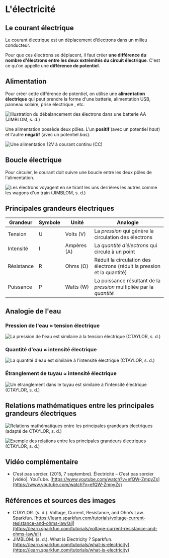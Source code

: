 # L'électricité



## Le courant électrique

Le courant électrique est un déplacement d’électrons dans un milieu conducteur.

Pour que ces électrons se déplacent, il faut créer **une différence du nombre d'électrons entre les deux extrémités du circuit électrique**. C'est ce qu'on appelle une **différence de potentiel**. 

## Alimentation

Pour créer cette différence de potentiel, on utilise une **alimentation électrique** qui peut prendre la forme d'une batterie, alimentation USB, panneau solaire, prise électrique , etc. 

![Illustration du débalancement des électrons dans une batterie AA (JIMBLOM, s. d.)](batterie_aa_electrons.svg)  

Une alimentation possède deux pôles. L'un **positif** (avec un potentiel *haut*) et l'autre **négatif** (avec un potentiel *bas*). 

![Une alimentation 12V à courant continu (CC)](alimentation_12v.svg)  


## Boucle électrique

Pour circuler, le courant doit suivre une boucle entre les deux pôles de l'alimentation.

![Les électrons voyagent en se tirant les uns derrières les autres comme les wagons d'un train (JIMBLOM, s. d.)](circuit_electrons.svg)  

## Principales grandeurs électriques

| Grandeur  | Symbole | Unité | Analogie  |
| ----------- | ----------- | ----------- | ----------- |
| Tension  | U | Volts (V) | La *pression* qui génère la circulation des électrons |
| Intensité  | I | Ampères (A) | La *quantité d’électrons* qui circule à un point |
| Résistance  | R | Ohms (Ω) | Réduit la circulation des électrons (réduit la pression et la quantité) |
| Puissance  | P | Watts (W) | La puissance résultant de la *pression* multipliée par la *quantité*  |

## Analogie de l'eau
### Pression de l'eau ≈ tension électrique

![La pression de l'eau est similaire à la tension électrique (CTAYLOR, s. d.)](./analogie_eau_tension.svg)

### Quantité d'eau ≈ intensité électrique

![La quantité d'eau est similaire à l'intensité électrique (CTAYLOR, s. d.)](./analogie_eau_intensite.svg)


### Étranglement de tuyau ≈ intensité électrique

![Un étranglement dans le tuyau est similaire à l'intensité électrique (CTAYLOR, s. d.)](./analogie_eau_resistance.svg)



## Relations mathématiques entre les principales grandeurs électriques


![Relations mathématiques entre les principales grandeurs électriques (adapté de CTAYLOR, s. d.)](./grandeurs_electriques_relations.svg)


![Exemple des relations entre les principales grandeurs électriques (CTAYLOR, s. d.)](./analogie_eau_exemple.svg)


## Vidéo complémentaire

* C’est pas sorcier. (2015, 7 septembre). Électricité – C’est pas sorcier [vidéo]. YouTube. [https://www.youtube.com/watch?v=efQW-ZmpyZs](https://www.youtube.com/watch?v=efQW-ZmpyZs)

## Références et sources des images

* CTAYLOR. (s. d.). Voltage, Current, Resistance, and Ohm’s Law. Sparkfun. [https://learn.sparkfun.com/tutorials/voltage-current-resistance-and-ohms-law/all](https://learn.sparkfun.com/tutorials/voltage-current-resistance-and-ohms-law/all)
* JIMBLOM. (s. d.). What is Electricity ? Sparkfun. [https://learn.sparkfun.com/tutorials/what-is-electricity](https://learn.sparkfun.com/tutorials/what-is-electricity)

